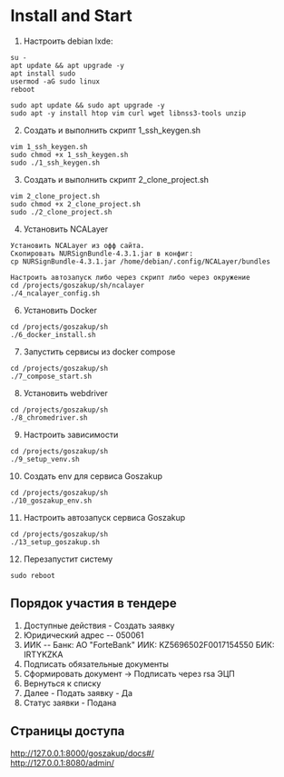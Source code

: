 # Install and Start
1. Настроить debian lxde:
```
su -  
apt update && apt upgrade -y  
apt install sudo  
usermod -aG sudo linux  
reboot  

sudo apt update && sudo apt upgrade -y  
sudo apt -y install htop vim curl wget libnss3-tools unzip
```
2. Создать и выполнить скрипт 1_ssh_keygen.sh
```
vim 1_ssh_keygen.sh
sudo chmod +x 1_ssh_keygen.sh
sudo ./1_ssh_keygen.sh
```
3. Создать и выполнить скрипт 2_clone_project.sh
```
vim 2_clone_project.sh
sudo chmod +x 2_clone_project.sh
sudo ./2_clone_project.sh
```

4. Установить NCALayer
```
Установить NCALayer из офф сайта.
Скопировать NURSignBundle-4.3.1.jar в конфиг:
cp NURSignBundle-4.3.1.jar /home/debian/.config/NCALayer/bundles

Настроить автозапуск либо через скрипт либо через окружение
cd /projects/goszakup/sh/ncalayer
./4_ncalayer_config.sh
```
6. Установить Docker
```
cd /projects/goszakup/sh
./6_docker_install.sh
```

7. Запустить сервисы из docker compose 
```
cd /projects/goszakup/sh
./7_compose_start.sh

```
8. Установить webdriver
```
cd /projects/goszakup/sh
./8_chromedriver.sh
```
9. Настроить зависимости
```
cd /projects/goszakup/sh
./9_setup_venv.sh
```
10. Создать env для сервиса Goszakup
```
cd /projects/goszakup/sh
./10_goszakup_env.sh
```
11. Настроить автозапуск сервиса Goszakup
```
cd /projects/goszakup/sh
./13_setup_goszakup.sh
```
12. Перезапустит систему
```
sudo reboot
```

## Порядок участия в тендере
1. Доступные действия - Создать заявку 
2. Юридический адрес -- 050061  
3. ИИК -- Банк: АО "ForteBank" ИИК: KZ5696502F0017154550 БИК: IRTYKZKA 
4. Подписать обязательные документы  
5. Сформировать документ -> Подписать через rsa ЭЦП
6. Вернуться к списку
7. Далее - Подать заявку - Да
8. Статус заявки - Подана                         

## Страницы доступа
http://127.0.0.1:8000/goszakup/docs#/  
http://127.0.0.1:8080/admin/  
